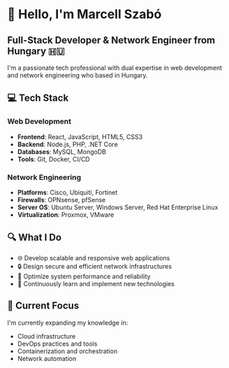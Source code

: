 # 👋 Hello, I'm Marcell Szabó

## Full-Stack Developer & Network Engineer from Hungary 🇭🇺

I'm a passionate tech professional with dual expertise in web development and network engineering who based in Hungary.

## 💻 Tech Stack

### Web Development
- **Frontend**: React, JavaScript, HTML5, CSS3
- **Backend**: Node.js, PHP, .NET Core
- **Databases**: MySQL, MongoDB
- **Tools**: Git, Docker, CI/CD

### Network Engineering
- **Platforms**: Cisco, Ubiquiti, Fortinet
- **Firewalls**: OPNsense, pfSense
- **Server OS**: Ubuntu Server, Windows Server, Red Hat Enterprise Linux
- **Virtualization**: Proxmox, VMware

## 🔍 What I Do

- 🌐 Develop scalable and responsive web applications
- 🔒 Design secure and efficient network infrastructures
- 🚀 Optimize system performance and reliability
- 🧠 Continuously learn and implement new technologies

## 🌱 Current Focus

I'm currently expanding my knowledge in:
- Cloud infrastructure
- DevOps practices and tools
- Containerization and orchestration
- Network automation

